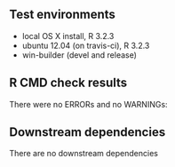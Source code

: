 ## Test environments
* local OS X install, R 3.2.3
* ubuntu 12.04 (on travis-ci), R 3.2.3
* win-builder (devel and release)

## R CMD check results
There were no ERRORs and no WARNINGs:

## Downstream dependencies
There are no downstream dependencies
